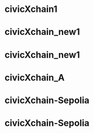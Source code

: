 # civicXchain1
# civicXchain_new1
# civicXchain_new1
# civicXchain_A
# civicXchain-Sepolia
# civicXchain-Sepolia
